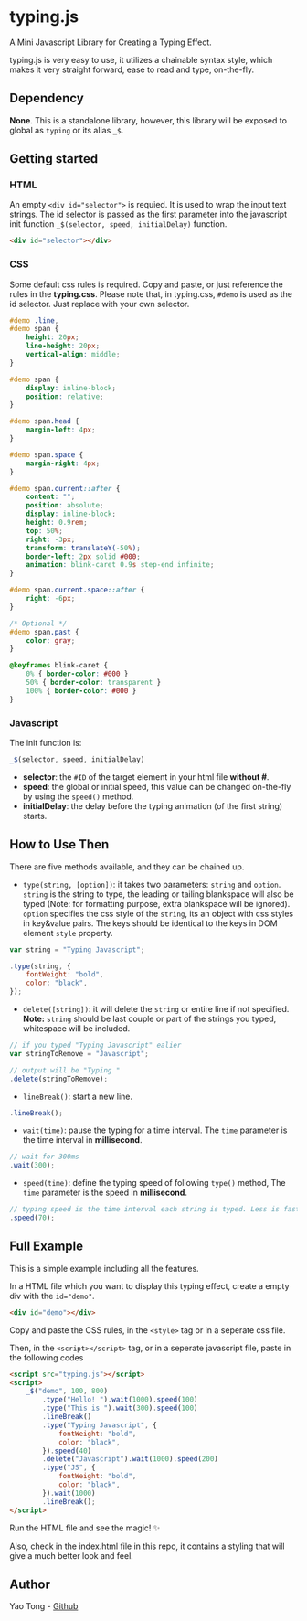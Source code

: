 # typing.js

A Mini Javascript Library for Creating a Typing Effect.

typing.js is very easy to use, it utilizes a chainable syntax style, which makes it very straight forward, ease to read and type, on-the-fly.


## Dependency

**None**. This is a standalone library, however, this library will be exposed to global as `typing` or its alias `_$`.


## Getting started

### HTML

An empty `<div id="selector">` is requied. It is used to wrap the input text strings. The id selector is passed as the first parameter into the javascript init function `_$(selector, speed, initialDelay)` function.

```html
<div id="selector"></div>
```

### CSS

Some default css rules is required. Copy and paste, or just reference the rules in the **typing.css**. Please note that, in typing.css, `#demo` is used as the id selector. Just replace with your own selector.

```css
#demo .line,
#demo span {
    height: 20px;
    line-height: 20px;
    vertical-align: middle;
}

#demo span {
    display: inline-block;
    position: relative;
}

#demo span.head {
    margin-left: 4px;
}

#demo span.space {
    margin-right: 4px;
}

#demo span.current::after {
    content: "";
    position: absolute;
    display: inline-block;
    height: 0.9rem;
    top: 50%;
    right: -3px;
    transform: translateY(-50%);
    border-left: 2px solid #000;
    animation: blink-caret 0.9s step-end infinite;
}

#demo span.current.space::after {
    right: -6px;
}

/* Optional */
#demo span.past {
    color: gray;
}

@keyframes blink-caret {
    0% { border-color: #000 }
    50% { border-color: transparent }
    100% { border-color: #000 }
}
```

### Javascript

The init function is:
```javascript
_$(selector, speed, initialDelay)
```
- **selector**: the `#ID` of the target element in your html file **without #**.
- **speed**: the global or initial speed, this value can be changed on-the-fly by using the `speed()` method.
- **initialDelay**: the delay before the typing animation (of the first string) starts.


## How to Use Then

There are five methods available, and they can be chained up.

- `type(string, [option])`: it takes two parameters: `string` and `option`. `string` is the string to type, the leading or tailing blankspace will also be typed (Note: for formatting purpose, extra blankspace will be ignored). `option` specifies the css style of the `string`, its an object with css styles in key&value pairs. The keys should be identical to the keys in DOM element `style` property.
```javascript
var string = "Typing Javascript";

.type(string, { 
    fontWeight: "bold", 
    color: "black",
});
```

- `delete([string])`: it will delete the `string` or entire line if not specified. **Note:** `string` should be last couple or part of the strings you typed, whitespace will be included.
```javascript
// if you typed "Typing Javascript" ealier
var stringToRemove = "Javascript";

// output will be "Typing "
.delete(stringToRemove);
```

- `lineBreak()`: start a new line.
```javascript
.lineBreak();
```

- `wait(time)`: pause the typing for a time interval. The `time` parameter is the time interval in **millisecond**.
```javascript
// wait for 300ms
.wait(300);
```

- `speed(time)`: define the typing speed of following `type()` method, The `time` parameter is the speed in **millisecond**.
```javascript
// typing speed is the time interval each string is typed. Less is faster.
.speed(70);
```


## Full Example

This is a simple example including all the features.

In a HTML file which you want to display this typing effect, create a empty div with the `id="demo"`.

```html
<div id="demo"></div>
```

Copy and paste the CSS rules, in the `<style>` tag or in a seperate css file.

Then, in the `<script></script>` tag, or in a seperate javascript file, paste in the following codes

```html
<script src="typing.js"></script>
<script>
    _$("demo", 100, 800)
        .type("Hello! ").wait(1000).speed(100)
        .type("This is ").wait(300).speed(100)
        .lineBreak()
        .type("Typing Javascript", { 
            fontWeight: "bold", 
            color: "black",
        }).speed(40)
        .delete("Javascript").wait(1000).speed(200)
        .type("JS", { 
            fontWeight: "bold", 
            color: "black",
        }).wait(1000)
        .lineBreak();
</script>
```

Run the HTML file and see the magic! :sparkles:

Also, check in the index.html file in this repo, it contains a styling that will give a much better look and feel.

## Author
Yao Tong - [Github](https://github.com/yat529)